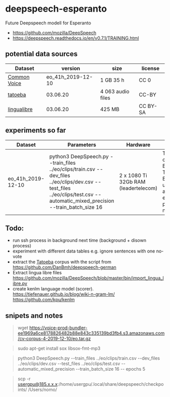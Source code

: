 # deepspeech-esperanto
Future Deepspeech modell for Esperanto
* https://github.com/mozilla/DeepSpeech
* https://deepspeech.readthedocs.io/en/v0.7.1/TRAINING.html

## potential data sources

|Dataset|version|size|license|
|--|--|--|--|
|[Common Voice](https://voice.mozilla.org/eo/datasets)|eo_41h_2019-12-10|1 GB 35 h|CC 0|
|[tatoeba](https://tatoeba.org/epo/sentences/search?query=&from=epo&to=none&user=&orphans=no&unapproved=no&has_audio=yes&tags=&list=&native=&trans_filter=limit&trans_to=und&trans_link=&trans_user=&trans_orphan=&trans_unapproved=&trans_has_audio=&sort=relevance&sort_reverse=)|03.06.20|4 063 audio files|CC-BY|
|[lingualibre](https://lingualibre.org/wiki/Help:Download_from_LinguaLibre)|03.06.20|425 MB|CC BY-SA|


## experiments so far

|Dataset|Parameters|Hardware|Results|
|--|--|--|--|
|eo_41h_2019-12-10|python3 DeepSpeech.py --train_files ../eo/clips/train.csv --dev_files ../eo/clips/dev.csv --test_files ../eo/clips/test.csv --automatic_mixed_precision --train_batch_size 16|2 x 1080 Ti 32Gb RAM (leadertelecom)|Time for one Epoch: 3h <br> Total Epochs:3 <br> unfinished, add epochs parameter next time|





## Todo:
- run ssh process in background next time (background + disown process)
- experiment with different data tables e.g. ignore sentences with one no-vote
- extract the [Tatoeba](https://tatoeba.org/epo/sentences/search?query=&from=epo&to=none&user=&orphans=no&unapproved=no&has_audio=yes&tags=&list=&native=&trans_filter=limit&trans_to=und&trans_link=&trans_user=&trans_orphan=&trans_unapproved=&trans_has_audio=&sort=relevance&sort_reverse=) corpus with the script from https://github.com/DanBmh/deepspeech-german
- Extract lingua libre files https://github.com/mozilla/DeepSpeech/blob/master/bin/import_lingua_libre.py
- create kenlm language model (scorer). https://tiefenauer.github.io/blog/wiki-n-gram-lm/ https://github.com/kpu/kenlm

## snipets and notes

> wget https://voice-prod-bundler-ee1969a6ce8178826482b88e843c335139bd3fb4.s3.amazonaws.com/cv-corpus-4-2019-12-10/eo.tar.gz

> sudo apt-get install sox libsox-fmt-mp3

> python3 DeepSpeech.py --train_files ../eo/clips/train.csv --dev_files ../eo/clips/dev.csv --test_files ../eo/clips/test.csv --automatic_mixed_precision --train_batch_size 16 -- epochs 5

> scp -r  usergpu@185.x.x.x:/home/usergpu/.local/share/deepspeech/checkpoints/ /Users/nomo/
